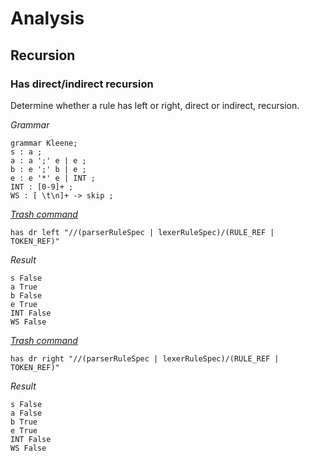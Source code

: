 # Analysis

## Recursion

### Has direct/indirect recursion

Determine whether a rule has left or right, direct or indirect, recursion.

_Grammar_

    grammar Kleene;
    s : a ;
    a : a ';' e | e ;
    b : e ';' b | e ;
    e : e '*' e | INT ;
    INT : [0-9]+ ;
    WS : [ \t\n]+ -> skip ;

_[Trash command](Trash.md#Has)_

    has dr left "//(parserRuleSpec | lexerRuleSpec)/(RULE_REF | TOKEN_REF)"

_Result_

    s False
    a True
    b False
    e True
    INT False
    WS False

_[Trash command](Trash.md#Has)_

    has dr right "//(parserRuleSpec | lexerRuleSpec)/(RULE_REF | TOKEN_REF)"

_Result_

    s False
    a False
    b True
    e True
    INT False
    WS False

